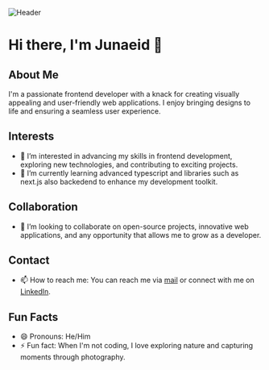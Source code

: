 ![Header](./your-header-image-name.png)

 
 # Hi there, I'm Junaeid 👋

## About Me
I'm a passionate frontend developer with a knack for creating visually appealing and user-friendly web applications. I enjoy bringing designs to life and ensuring a seamless user experience.

## Interests
- 👀 I’m interested in advancing my skills in frontend development, exploring new technologies, and contributing to exciting projects.
- 🌱 I’m currently learning advanced typescript  and libraries such as next.js also backedend to enhance my development toolkit.

## Collaboration
- 💞️ I’m looking to collaborate on open-source projects, innovative web applications, and any opportunity that allows me to grow as a developer.

## Contact
- 📫 How to reach me: You can reach me via [mail](mailto:junaeidahmed979@gmail.com) or connect with me on [LinkedIn](https://www.linkedin.com).

## Fun Facts
- 😄 Pronouns: He/Him
- ⚡ Fun fact: When I'm not coding, I love exploring nature and capturing moments through photography.

<!---
Junaeid11/Junaeid11 is a ✨ special ✨ repository because its `README.md` (this file) appears on your GitHub profile.
You can click the Preview link to take a look at your changes.
--->
